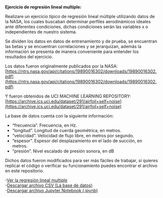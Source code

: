 **Ejercicio de regresión lineal multiple:**   

Realizare un ejercicio típico de regresión lineal múltiple utilizando datos de la NASA, los cuales buscaban determinar perfiles aerodinámicos ideales ante diferentes condiciones, dichas condiciones serán las variables x o independientes de nuestro sistema.   

Se dividen los datos en datos de entrenamiento y de prueba, se encuentran las betas y se encuentran correlaciones y se jerarquizan, además la información se presenta de manera conveniente para entender los resultados del ejercicio.   

Los datos fueron originalmente publicados por la NASA:    
[https://ntrs.nasa.gov/api/citations/19890016302/downloads/19890016302.pdf](https://ntrs.nasa.gov/api/citations/19890016302/downloads/19890016302.pdf)   

Y fueron obtenidos de UCI MACHINE LEARNING REPOSITORY:  
[https://archive.ics.uci.edu/dataset/291/airfoil+self+noise](https://archive.ics.uci.edu/dataset/291/airfoil+self+noise)    
  

La base de datos cuenta con la siguiente información:   
* “frecuencia”. Frecuencia, en Hz.  
* “longitud”. Longitud de cuerda geométrica, en metros.  
* “velocidad”. Velocidad de flujo libre, en metros por segundo.  
* “espesor”. Espesor del desplazamiento en el lado de succión, en metros.  
* “presión”. Nivel escalado de presión sonora, en dB   

Dichos datos fueron modificados para ser más fáciles de trabajar, si quieres replicar el código o verificar su funcionamiento puedes encontrar el archivo en este repositorio.  



-[Ver la regresión lineal multiple](RegresionMultiple.html)    
-[Descargar archivo CSV (La base de datos)](data1_3.csv)    
-[Descargar archivo Jupyter Notebook (.ipynb)](RegresionMultiple.ipynb)
